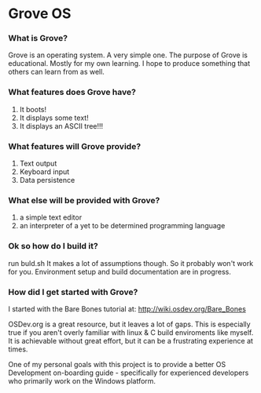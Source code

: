 # Grove OS

### What is Grove? 
Grove is an operating system. A very simple one. The purpose of Grove is educational. Mostly for my own learning. I hope to produce something that others can learn from as well.

### What features does Grove have?
1. It boots!
2. It displays some text!
3. It displays an ASCII tree!!!

### What features will Grove provide?
1. Text output
2. Keyboard input
3. Data persistence

### What else will be provided with Grove?
1. a simple text editor
2. an interpreter of a yet to be determined programming language

### Ok so how do I build it?
run buld.sh
It makes a lot of assumptions though. So it probably won't work for you. Environment setup and build documentation are in progress.

### How did I get started with Grove?
I started with the Bare Bones tutorial at: http://wiki.osdev.org/Bare_Bones

OSDev.org is a great resource, but it leaves a lot of gaps. This is especially true if you aren't overly familiar with linux & C build enviroments like myself.  It is achievable without great effort, but it can be a frustrating experience at times. 

One of my personal goals with this project is to provide a better OS Development on-boarding guide - specifically for experienced developers who primarily work on the Windows platform.
